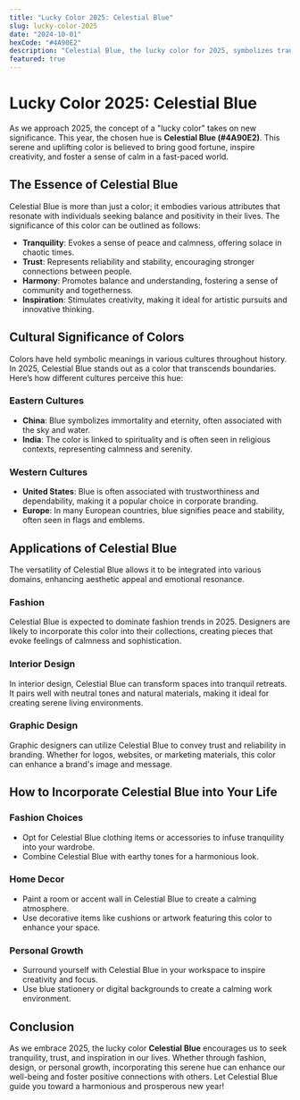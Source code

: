 ```yaml
---
title: "Lucky Color 2025: Celestial Blue"
slug: lucky-color-2025
date: "2024-10-01"
hexCode: "#4A90E2"
description: "Celestial Blue, the lucky color for 2025, symbolizes tranquility, trust, and harmony, offering a sense of peace and inspiration for the new year."
featured: true
---
```


# Lucky Color 2025: Celestial Blue

As we approach 2025, the concept of a "lucky color" takes on new significance. This year, the chosen hue is **Celestial Blue (#4A90E2)**. This serene and uplifting color is believed to bring good fortune, inspire creativity, and foster a sense of calm in a fast-paced world.

## The Essence of Celestial Blue

Celestial Blue is more than just a color; it embodies various attributes that resonate with individuals seeking balance and positivity in their lives. The significance of this color can be outlined as follows:

- **Tranquility**: Evokes a sense of peace and calmness, offering solace in chaotic times.
- **Trust**: Represents reliability and stability, encouraging stronger connections between people.
- **Harmony**: Promotes balance and understanding, fostering a sense of community and togetherness.
- **Inspiration**: Stimulates creativity, making it ideal for artistic pursuits and innovative thinking.

## Cultural Significance of Colors

Colors have held symbolic meanings in various cultures throughout history. In 2025, Celestial Blue stands out as a color that transcends boundaries. Here’s how different cultures perceive this hue:

### Eastern Cultures
- **China**: Blue symbolizes immortality and eternity, often associated with the sky and water.
- **India**: The color is linked to spirituality and is often seen in religious contexts, representing calmness and serenity.

### Western Cultures
- **United States**: Blue is often associated with trustworthiness and dependability, making it a popular choice in corporate branding.
- **Europe**: In many European countries, blue signifies peace and stability, often seen in flags and emblems.

## Applications of Celestial Blue

The versatility of Celestial Blue allows it to be integrated into various domains, enhancing aesthetic appeal and emotional resonance.

### Fashion
Celestial Blue is expected to dominate fashion trends in 2025. Designers are likely to incorporate this color into their collections, creating pieces that evoke feelings of calmness and sophistication.

### Interior Design
In interior design, Celestial Blue can transform spaces into tranquil retreats. It pairs well with neutral tones and natural materials, making it ideal for creating serene living environments.

### Graphic Design
Graphic designers can utilize Celestial Blue to convey trust and reliability in branding. Whether for logos, websites, or marketing materials, this color can enhance a brand's image and message.

## How to Incorporate Celestial Blue into Your Life

### Fashion Choices
- Opt for Celestial Blue clothing items or accessories to infuse tranquility into your wardrobe.
- Combine Celestial Blue with earthy tones for a harmonious look.

### Home Decor
- Paint a room or accent wall in Celestial Blue to create a calming atmosphere.
- Use decorative items like cushions or artwork featuring this color to enhance your space.

### Personal Growth
- Surround yourself with Celestial Blue in your workspace to inspire creativity and focus.
- Use blue stationery or digital backgrounds to create a calming work environment.

## Conclusion

As we embrace 2025, the lucky color **Celestial Blue** encourages us to seek tranquility, trust, and inspiration in our lives. Whether through fashion, design, or personal growth, incorporating this serene hue can enhance our well-being and foster positive connections with others. Let Celestial Blue guide you toward a harmonious and prosperous new year!